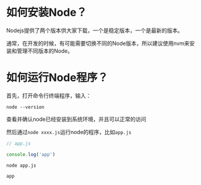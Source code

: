 # 如何安装Node？

Nodejs提供了两个版本供大家下载，一个是稳定版本，一个是最新的版本。

通常，在开发的时候，有可能需要切换不同的Node版本，所以建议使用nvm来安装和管理不同版本的Node。

# 如何运行Node程序？

首先，打开命令行终端程序，输入：

```
node --version
```

查看并确认node已经安装到系统环境，并且可以正常的访问

然后通过`node xxxx.js`运行node的程序，比如`app.js`

```js
// app.js

console.log('app')
```

```
node app.js

app
```